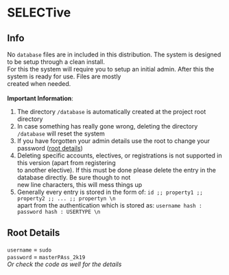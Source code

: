 # SELECTive
## Info
No `database` files are in included in this distribution. The system is designed to be setup through a clean install. \
For this the system will require you to setup an initial admin. After this the system is ready for use. Files are mostly \
created when needed. \
\
**Important Information**:
1. The directory `/database` is automatically created at the project root directory
2. In case something has really gone wrong, deleting the directory `/database` will reset the system
3. If you have forgotten your admin details use the root to change your password ([root details](#Root-Details))
4. Deleting specific accounts, electives, or registrations is not supported in this version (apart from registering \
to another elective). If this must be done please delete the entry in the database directly. Be sure though to not \
new line characters, this will mess things up
5. Generally every entry is stored in the form of: `id ;; property1 ;; property2 ;; ... ;; propertyn \n` \
apart from the authentication which is stored as: `username hash : password hash : USERTYPE \n`

## Root Details
`username` = `sudo` \
`password` = `masterPAss_2k19` \
_Or check the code as well for the details_